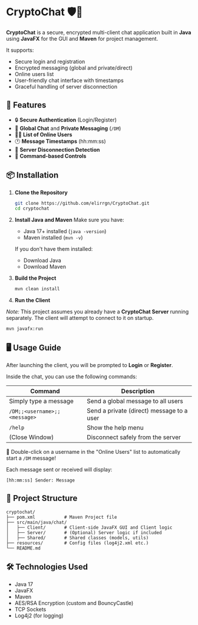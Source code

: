 # CryptoChat 🛡️💬

**CryptoChat** is a secure, encrypted multi-client chat application built in **Java** using **JavaFX** for the GUI and **Maven** for project management.

It supports:
* Secure login and registration
* Encrypted messaging (global and private/direct)
* Online users list
* User-friendly chat interface with timestamps
* Graceful handling of server disconnection

## 🚀 Features
* 🔒 **Secure Authentication** (Login/Register)
* 💬 **Global Chat** and **Private Messaging** (`/DM`)
* 🧑‍💻 **List of Online Users**
* 🕐 **Message Timestamps** (hh:mm:ss)
* 🛑 **Server Disconnection Detection**
* 📜 **Command-based Controls**

## 📦 Installation
1. **Clone the Repository**
   ```bash
   git clone https://github.com/elirrgn/CryptoChat.git
   cd cryptochat
   ```

2. **Install Java and Maven**
   Make sure you have:
   * Java 17+ installed (`java -version`)
   * Maven installed (`mvn -v`)

   If you don't have them installed:
   * Download Java
   * Download Maven

3. **Build the Project**
   ```bash
   mvn clean install
   ```

4. **Run the Client**

*Note:* This project assumes you already have a **CryptoChat Server** running separately. The client will attempt to connect to it on startup.

   ```bash
   mvn javafx:run
   ```


## 🖥️ Usage Guide
After launching the client, you will be prompted to **Login** or **Register**.

Inside the chat, you can use the following commands:

| Command | Description |
| --- | --- |
| Simply type a message | Send a global message to all users |
| `/DM;;<username>;;<message>` | Send a private (direct) message to a user |
| `/help` | Show the help menu |
| (Close Window) | Disconnect safely from the server |

📌 Double-click on a username in the "Online Users" list to automatically start a `/DM` message!

Each message sent or received will display:
```
[hh:mm:ss] Sender: Message
```

## 📁 Project Structure
```
cryptochat/
├── pom.xml           # Maven Project file
├── src/main/java/chat/
│   ├── Client/       # Client-side JavaFX GUI and Client logic
│   ├── Server/       # (Optional) Server logic if included
│   ├── Shared/       # Shared classes (models, utils)
├── resources/        # Config files (log4j2.xml etc.)
└── README.md
```

## 🛠️ Technologies Used
* Java 17
* JavaFX
* Maven
* AES/RSA Encryption (custom and BouncyCastle)
* TCP Sockets
* Log4j2 (for logging)
